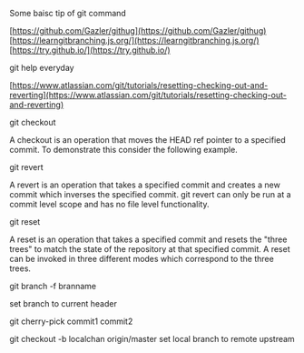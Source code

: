 Some baisc tip of git command


[https://github.com/Gazler/githug](https://github.com/Gazler/githug)
[https://learngitbranching.js.org/](https://learngitbranching.js.org/)
[https://try.github.io/](https://try.github.io/)

git help everyday

[https://www.atlassian.com/git/tutorials/resetting-checking-out-and-reverting](https://www.atlassian.com/git/tutorials/resetting-checking-out-and-reverting)

git checkout

A checkout is an operation that moves the HEAD ref pointer to a specified commit. To demonstrate this consider the following example.


git revert

A revert is an operation that takes a specified commit and creates a new commit which inverses the specified commit. git revert can only be run at a commit level scope and has no file level functionality.

git reset 

A reset is an operation that takes a specified commit and resets the "three trees" to match the state of the repository at that specified commit. A reset can be invoked in three different modes which correspond to the three trees.

git branch -f branname

set  branch to current header


git cherry-pick commit1 commit2 

git checkout -b localchan origin/master
set local branch to remote upstream

